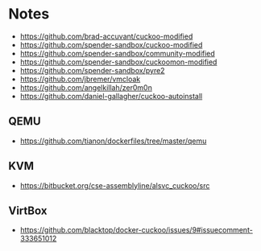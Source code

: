 Notes
=====

-	https://github.com/brad-accuvant/cuckoo-modified
-	https://github.com/spender-sandbox/cuckoo-modified
-	https://github.com/spender-sandbox/community-modified
-	https://github.com/spender-sandbox/cuckoomon-modified
-	https://github.com/spender-sandbox/pyre2
-	https://github.com/jbremer/vmcloak
-	https://github.com/angelkillah/zer0m0n
-	https://github.com/daniel-gallagher/cuckoo-autoinstall

QEMU
----

-	https://github.com/tianon/dockerfiles/tree/master/qemu

KVM
---

- https://bitbucket.org/cse-assemblyline/alsvc_cuckoo/src

VirtBox
-------

- https://github.com/blacktop/docker-cuckoo/issues/9#issuecomment-333651012

